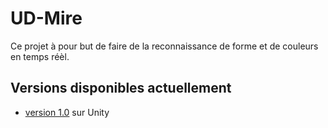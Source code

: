 # UD-Mire

Ce projet à pour but de faire de la reconnaissance de forme et de couleurs en temps réèl.

## Versions disponibles actuellement

 - [version 1.0](https://github.com/VCityTeam/UD-Mire/tree/Mire1.0) sur Unity
